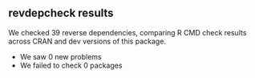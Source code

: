 ## revdepcheck results

We checked 39 reverse dependencies, comparing R CMD check results across CRAN and dev versions of this package.

 * We saw 0 new problems
 * We failed to check 0 packages

